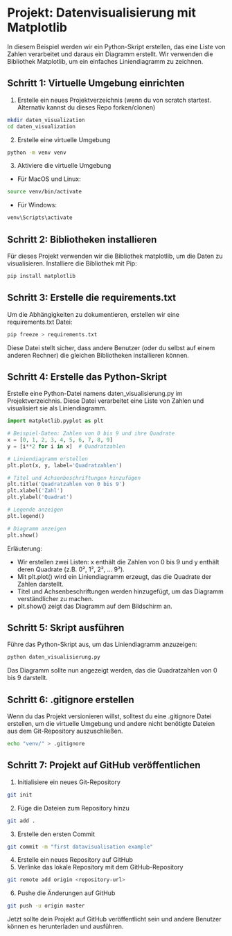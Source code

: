 # Projekt: Datenvisualisierung mit Matplotlib
In diesem Beispiel werden wir ein Python-Skript erstellen, das eine Liste von Zahlen verarbeitet und daraus ein Diagramm erstellt. Wir verwenden die Bibliothek Matplotlib, um ein einfaches Liniendiagramm zu zeichnen.
## Schritt 1: Virtuelle Umgebung einrichten
1. Erstelle ein neues Projektverzeichnis (wenn du von scratch startest. Alternativ kannst du dieses Repo forken/clonen)
```bash
mkdir daten_visualization
cd daten_visualization
```
2. Erstelle eine virtuelle Umgebung
```bash
python -m venv venv
```
3. Aktiviere die virtuelle Umgebung
- Für MacOS und Linux:
```bash
source venv/bin/activate
```
- Für Windows:
```bash
venv\Scripts\activate
```
## Schritt 2: Bibliotheken installieren
Für dieses Projekt verwenden wir die Bibliothek matplotlib, um die Daten zu visualisieren. Installiere die Bibliothek mit Pip:
```bash
pip install matplotlib
```
## Schritt 3: Erstelle die requirements.txt
Um die Abhängigkeiten zu dokumentieren, erstellen wir eine requirements.txt Datei:
```bash
pip freeze > requirements.txt
```
Diese Datei stellt sicher, dass andere Benutzer (oder du selbst auf einem anderen Rechner) die gleichen Bibliotheken installieren können.
## Schritt 4: Erstelle das Python-Skript
Erstelle eine Python-Datei namens daten_visualisierung.py im Projektverzeichnis. Diese Datei verarbeitet eine Liste von Zahlen und visualisiert sie als Liniendiagramm.
```python
import matplotlib.pyplot as plt

# Beispiel-Daten: Zahlen von 0 bis 9 und ihre Quadrate
x = [0, 1, 2, 3, 4, 5, 6, 7, 8, 9]
y = [i**2 for i in x]  # Quadratzahlen

# Liniendiagramm erstellen
plt.plot(x, y, label='Quadratzahlen')

# Titel und Achsenbeschriftungen hinzufügen
plt.title('Quadratzahlen von 0 bis 9')
plt.xlabel('Zahl')
plt.ylabel('Quadrat')

# Legende anzeigen
plt.legend()

# Diagramm anzeigen
plt.show()
```
Erläuterung:
- Wir erstellen zwei Listen: x enthält die Zahlen von 0 bis 9 und y enthält deren Quadrate (z.B. 0², 1², 2², ... 9²).
- Mit plt.plot() wird ein Liniendiagramm erzeugt, das die Quadrate der Zahlen darstellt.
- Titel und Achsenbeschriftungen werden hinzugefügt, um das Diagramm verständlicher zu machen.
- plt.show() zeigt das Diagramm auf dem Bildschirm an.
## Schritt 5: Skript ausführen
Führe das Python-Skript aus, um das Liniendiagramm anzuzeigen:
```bash
python daten_visualisierung.py
```
Das Diagramm sollte nun angezeigt werden, das die Quadratzahlen von 0 bis 9 darstellt.
## Schritt 6: .gitignore erstellen
Wenn du das Projekt versionieren willst, solltest du eine .gitignore Datei erstellen, um die virtuelle Umgebung und andere nicht benötigte Dateien aus dem Git-Repository auszuschließen.
```bash
echo "venv/" > .gitignore
```
## Schritt 7: Projekt auf GitHub veröffentlichen
1. Initialisiere ein neues Git-Repository
```bash
git init
```
2. Füge die Dateien zum Repository hinzu
```bash
git add .
```
3. Erstelle den ersten Commit
```bash
git commit -m "first datavisualisation example"
```
4. Erstelle ein neues Repository auf GitHub
5. Verlinke das lokale Repository mit dem GitHub-Repository
```bash
git remote add origin <repository-url>
```
6. Pushe die Änderungen auf GitHub
```bash
git push -u origin master
```
Jetzt sollte dein Projekt auf GitHub veröffentlicht sein und andere Benutzer können es herunterladen und ausführen.

